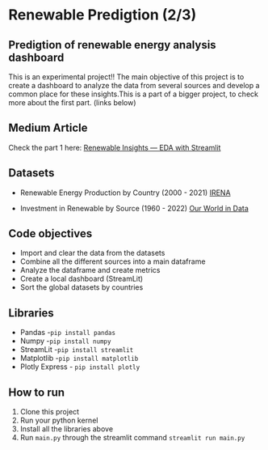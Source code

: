 # Renewable Predigtion (2/3)
## Predigtion of renewable energy analysis dashboard

This is an experimental project!! The main objective of this project is to create a dashboard to analyze the data from several sources and develop a common place for these insights.This is a part of a bigger project, to check more about the first part. (links below)

## Medium Article
Check the part 1 here:
<a href='https://medium.com/@forceliuss/renewable-insight-eda-with-streamlit-006a4a0c7b6c' target='_blank'>Renewable Insights — EDA with Streamlit</a>

## Datasets

* Renewable Energy Production by Country (2000 - 2021)
<a href='https://pxweb.irena.org/pxweb/en/IRENASTAT/IRENASTAT__Power%20Capacity%20and%20Generation/REGEN_2023_cycle2.px/' target='_blank'>IRENA</a>

* Investment in Renewable by Source (1960 - 2022)
<a href='https://ourworldindata.org/grapher/investment-in-renewable-energy-by-technology?facet=none' target='_blank'>Our World in Data</a>


## Code objectives

 - Import and clear the data from the datasets
 - Combine all the different sources into a main dataframe
 - Analyze the dataframe and create metrics
 - Create a local dashboard (StreamLit)
 - Sort the global datasets by countries

## Libraries

* Pandas -`pip install pandas`
* Numpy -`pip install numpy`
* StreamLit -`pip install streamlit`
* Matplotlib -`pip install matplotlib`
* Plotly Express - `pip install plotly`

## How to run

1. Clone this project 
2. Run your python kernel
3. Install all the libraries above
4. Run `main.py` through the streamlit command `streamlit run main.py`
